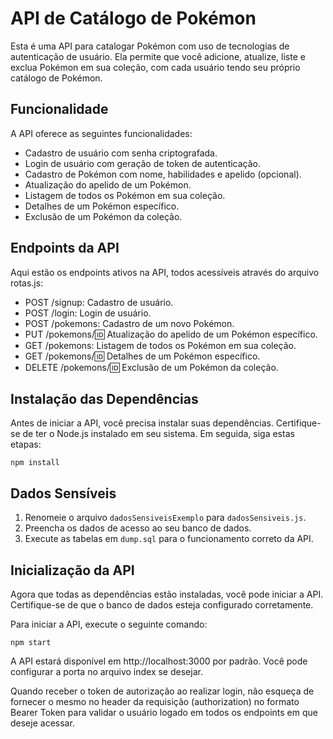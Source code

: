 # API de Catálogo de Pokémon

Esta é uma API para catalogar Pokémon com uso de tecnologias de autenticação de usuário. Ela permite que você adicione, atualize, liste e exclua Pokémon em sua coleção, com cada usuário tendo seu próprio catálogo de Pokémon.

## Funcionalidade

A API oferece as seguintes funcionalidades:

- Cadastro de usuário com senha criptografada.
- Login de usuário com geração de token de autenticação.
- Cadastro de Pokémon com nome, habilidades e apelido (opcional).
- Atualização do apelido de um Pokémon.
- Listagem de todos os Pokémon em sua coleção.
- Detalhes de um Pokémon específico.
- Exclusão de um Pokémon da coleção.

## Endpoints da API

Aqui estão os endpoints ativos na API, todos acessíveis através do arquivo rotas.js:

- POST /signup: Cadastro de usuário.
- POST /login: Login de usuário.
- POST /pokemons: Cadastro de um novo Pokémon.
- PUT /pokemons/:id: Atualização do apelido de um Pokémon específico.
- GET /pokemons: Listagem de todos os Pokémon em sua coleção.
- GET /pokemons/:id: Detalhes de um Pokémon específico.
- DELETE /pokemons/:id: Exclusão de um Pokémon da coleção.

## Instalação das Dependências

Antes de iniciar a API, você precisa instalar suas dependências. Certifique-se de ter o Node.js instalado em seu sistema. Em seguida, siga estas etapas:

```shell
npm install
```

## Dados Sensíveis

1. Renomeie o arquivo `dadosSensiveisExemplo` para `dadosSensiveis.js`.
2. Preencha os dados de acesso ao seu banco de dados.
3. Execute as tabelas em `dump.sql` para o funcionamento correto da API.

## Inicialização da API

Agora que todas as dependências estão instaladas, você pode iniciar a API. Certifique-se de que o banco de dados esteja configurado corretamente.

Para iniciar a API, execute o seguinte comando:

```shell
npm start
```

A API estará disponível em http://localhost:3000 por padrão. Você pode configurar a porta no arquivo index se desejar.

Quando receber o token de autorização ao realizar login, não esqueça de fornecer o mesmo no header da requisição (authorization) no formato Bearer Token para validar o usuário logado em todos os endpoints em que deseje acessar.
